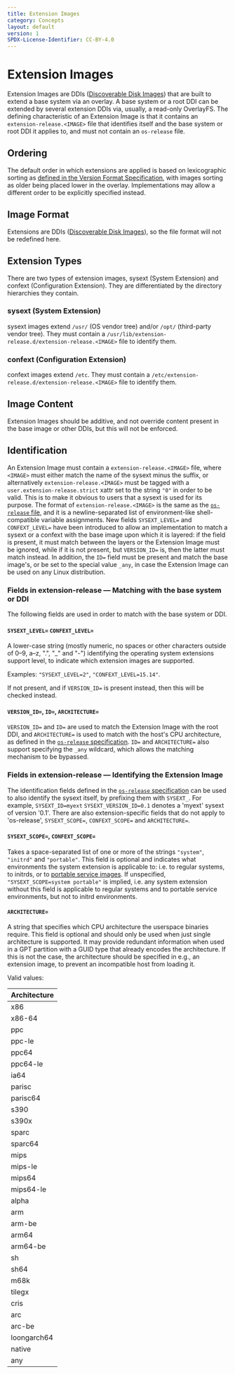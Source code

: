 ```yaml
---
title: Extension Images
category: Concepts
layout: default
version: 1
SPDX-License-Identifier: CC-BY-4.0
---
```

# Extension Images
Extension Images are DDIs ([Discoverable Disk Images](discoverable_disk_image.md)) that are
built to extend a base system via an overlay. A base system or a root DDI can be extended by several extension
DDIs via, usually, a read-only OverlayFS. The defining characteristic of an Extension Image is that it contains
an `extension-release.<IMAGE>` file that identifies itself and the base system or root DDI it applies to,
and must not contain an `os-release` file.

## Ordering
The default order in which extensions are applied is based on lexicographic sorting as
[defined in the Version Format Specification](version_format_specification.md), with images sorting as
older being placed lower in the overlay. Implementations may allow a different order to be explicitly
specified instead.

## Image Format
Extensions are DDIs ([Discoverable Disk Images](discoverable_disk_image.md)), so the file format will not be
redefined here.

## Extension Types
There are two types of extension images, sysext (System Extension) and confext (Configuration Extension).
They are differentiated by the directory hierarchies they contain.

### sysext (System Extension)
sysext images extend `/usr/` (OS vendor tree) and/or `/opt/` (third-party vendor tree). They must contain a
`/usr/lib/extension-release.d/extension-release.<IMAGE>` file to identify them.

### confext (Configuration Extension)
confext images extend `/etc`. They must contain a `/etc/extension-release.d/extension-release.<IMAGE>` file
to identify them.

## Image Content
Extension Images should be additive, and not override content present in the base image or other DDIs,
but this will not be enforced.

## Identification
An Extension Image must contain a `extension-release.<IMAGE>` file, where `<IMAGE>` must either match the
name of the sysext minus the suffix, or alternatively `extension-release.<IMAGE>` must be tagged with a
`user.extension-release.strict` xattr set to the string `"0"` in order to be valid. This is to make it
obvious to users that a sysext is used for its purpose.
The format of `extension-release.<IMAGE>` is the same as the
[`os-release` file](https://www.freedesktop.org/software/systemd/man/os-release.html), and it is a
newline-separated list of environment-like shell-compatible variable assignments. New fields
`SYSEXT_LEVEL=` and `CONFEXT_LEVEL=` have been introduced to allow an implementation to match a sysext or
a confext with the base image upon which it is layered: if the field is present, it must match between the
layers or the Extension Image must be ignored, while if it is not present, but `VERSION_ID=` is, then the
latter must match instead.
In addition, the `ID=` field must be present and match the base image's, or be set to the special value
`_any`, in case the Extension Image can be used on any Linux distribution.

### Fields in extension-release — Matching with the base system or DDI
The following fields are used in order to match with the base system or DDI.
#### `SYSEXT_LEVEL=` `CONFEXT_LEVEL=`
A lower-case string (mostly numeric, no spaces or other characters outside of 0–9, a–z, ".", "_" and
"-") identifying the operating system extensions support level, to indicate which extension images are
supported.

Examples: `"SYSEXT_LEVEL=2"`, `"CONFEXT_LEVEL=15.14"`.

If not present, and if `VERSION_ID=` is present instead, then this will be checked instead.

#### `VERSION_ID=`, `ID=`, `ARCHITECTURE=`
`VERSION_ID=` and `ID=` are used to match the Extension Image with the root DDI, and `ARCHITECTURE=` is used
to match with the host's CPU architecture, as defined in the
[`os-release` specification](https://www.freedesktop.org/software/systemd/man/os-release.html).
`ID=` and `ARCHITECTURE=` also support specifying the `_any` wildcard, which allows the matching mechanism
to be bypassed.

### Fields in extension-release — Identifying the Extension Image
The identification fields defined in the
[`os-release` specification](https://www.freedesktop.org/software/systemd/man/os-release.html)
can be used to also identify the sysext itself, by prefixing them with `SYSEXT_`. For example,
`SYSEXT_ID=myext` `SYSEXT_VERSION_ID=0.1` denotes a 'myext' sysext of version '0.1'.
There are also extension-specific fields that do not apply to 'os-release', `SYSEXT_SCOPE=`,
`CONFEXT_SCOPE=` and `ARCHITECTURE=`.

#### `SYSEXT_SCOPE=`, `CONFEXT_SCOPE=`
Takes a space-separated list of one or more of the strings `"system"`, `"initrd"` and `"portable"`. This field
is optional and indicates what environments the system extension is applicable to: i.e. to regular systems,
to initrds, or to [portable service images](https://systemd.io/PORTABLE_SERVICES/). If unspecified,
`"SYSEXT_SCOPE=system portable"` is implied, i.e. any system extension without this field is applicable to
regular systems and to portable service environments, but not to initrd environments.

#### `ARCHITECTURE=`
A string that specifies which CPU architecture the userspace binaries require. This field is optional
and should only be used when just single architecture is supported. It may provide redundant
information when used in a GPT partition with a GUID type that already encodes the architecture. If this
is not the case, the architecture should be specified in e.g., an extension image, to prevent an
incompatible host from loading it.

Valid values:

|Architecture|
|------------|
|x86|
|x86-64|
|ppc|
|ppc-le|
|ppc64|
|ppc64-le|
|ia64|
|parisc|
|parisc64|
|s390|
|s390x|
|sparc|
|sparc64|
|mips|
|mips-le|
|mips64|
|mips64-le|
|alpha|
|arm|
|arm-be|
|arm64|
|arm64-be|
|sh|
|sh64|
|m68k|
|tilegx|
|cris|
|arc|
|arc-be|
|loongarch64|
|native|
|any|
